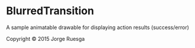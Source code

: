 BlurredTransition
=================

A sample animatable drawable for displaying action results (success/error)

Copyright © 2015 Jorge Ruesga
